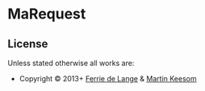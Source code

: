 # MaRequest
 
 ## License

Unless stated otherwise all works are:

-   Copyright © 2013+  [Ferrie de Lange](https://ferri.dev/) & [Martin Keesom]()
<!--stackedit_data:
eyJoaXN0b3J5IjpbMTAzMzg1NDA0MF19
-->